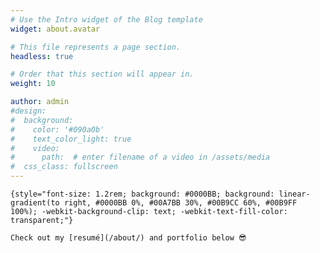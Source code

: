 ```yaml
---
# Use the Intro widget of the Blog template
widget: about.avatar

# This file represents a page section.
headless: true

# Order that this section will appear in.
weight: 10

author: admin
#design:
#  background:
#    color: '#090a0b'
#    text_color_light: true
#    video:
#      path:  # enter filename of a video in /assets/media
#  css_class: fullscreen
---
```


~~~ 👋 Hi! I'm **Cary**, a Simulation and AI Systems Engineer ~~~
{style="font-size: 1.2rem; background: #0000BB; background: linear-gradient(to right, #0000BB 0%, #00A7BB 30%, #00B9CC 60%, #00B9FF 100%); -webkit-background-clip: text; -webkit-text-fill-color: transparent;"}

Check out my [resumé](/about/) and portfolio below 😎
